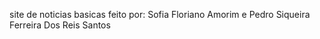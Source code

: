 site de noticias basicas feito por:
Sofia Floriano Amorim e
Pedro Siqueira Ferreira Dos Reis Santos

